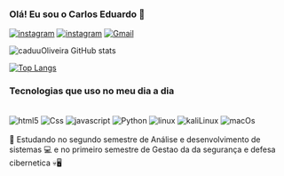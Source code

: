 ### Olá! Eu sou o Carlos Eduardo 🤙


[![instagram](https://img.shields.io/badge/Instagram-E4405F?style=for-the-badge&logo=instagram&logoColor=white)](https://instagram.com/caduuolivera?igshid=NTE5MzUyOTU=)
[![instagram](	https://img.shields.io/badge/WhatsApp-25D366?style=for-the-badge&logo=whatsapp&logoColor=white)](https://wa.me/558294139850)
[![Gmail](https://img.shields.io/badge/Gmail-D14836?style=for-the-badge&logo=gmail&logoColor=white)](mailto:devcarlos8@gmail.com)


![caduuOliveira GitHub stats](https://github-readme-stats.vercel.app/api?username=caduuOliveira&show_icons=true&theme=onedark)

[![Top Langs](https://github-readme-stats.vercel.app/api/top-langs/?username=caduuOliveira&layout=compact)](https://github.com/anuraghazra/github-readme-stats)
### Tecnologias que uso no meu dia a dia

<div style="display: inline_block"> <br/>
  <img align="center" alt="html5" src="https://img.shields.io/badge/HTML5-E34F26?style=for-the-badge&logo=html5&logoColor=white"/>
  <img align="center" alt="Css" src="https://img.shields.io/badge/CSS3-1572B6?style=for-the-badge&logo=css3&logoColor=white"/>
    <img align="center" alt="javascript" src="https://img.shields.io/badge/JavaScript-323330?style=for-the-badge&logo=javascript&logoColor=F7DF1E"/>
     <img align="center" alt="Python" src="https://img.shields.io/badge/Python-3776AB?style=for-the-badge&logo=python&logoColor=white"/>
      <img align="center" alt="linux" src="https://img.shields.io/badge/Linux-FCC624?style=for-the-badge&logo=linux&logoColor=black"/>
       <img align="center" alt="kaliLinux" src="https://img.shields.io/badge/Kali_Linux-557C94?style=for-the-badge&logo=kali-linux&logoColor=white"/>
        <img align="center" alt="macOs" src="https://img.shields.io/badge/mac%20os-000000?style=for-the-badge&logo=apple&logoColor=white"/>
</div>

<br/>
🖖 Estudando no segundo semestre de Análise e desenvolvimento de sistemas 💻 e no primeiro semestre de Gestao da da segurança e defesa cibernetica 💀🖥️
